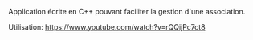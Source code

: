 Application écrite en C++ pouvant faciliter la gestion d'une association.

Utilisation: https://www.youtube.com/watch?v=rQQijPc7ct8